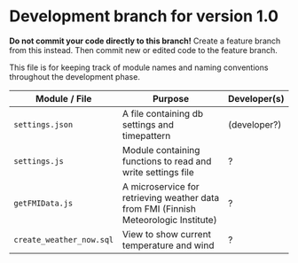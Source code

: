 # Development branch for version 1.0

**Do not commit your code directly to this branch!** Create a feature branch from this instead. Then commit new or edited code to the feature branch.

This file is for keeping track of module names and naming conventions throughout the development phase.

| Module / File | Purpose | Developer(s) |
|---|---|---|
`settings.json` | A file containing db settings and timepattern | (developer?)
`settings.js` | Module containing functions to read and write settings file | ?
`getFMIData.js` | A microservice for retrieving weather data from FMI (Finnish Meteorologic Institute) | ?
`create_weather_now.sql` | View to show current temperature and wind | ?
